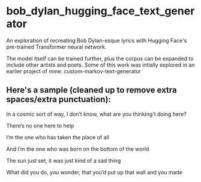 # bob_dylan_hugging_face_text_generator

An exploration of recreating Bob Dylan-esque lyrics with Hugging Face's pre-trained Transformer neural network.

The model itself can be trained further, plus the corpus can be expanded to include other artists and poets. Some of this work was intially explored in an earlier project of mine: custom-markov-text-generator

## Here's a sample (cleaned up to remove extra spaces/extra punctuation):

In a cosmic sort of way, I don’t know, what are you thinking’t doing here?

There’s no one here to help

I’m the one who has taken the place of all

And I’m the one who was born on the bottom of the world

The sun just set, it was just kind of a sad thing

What did you do, you wonder, that you’d put up that wall and you made
